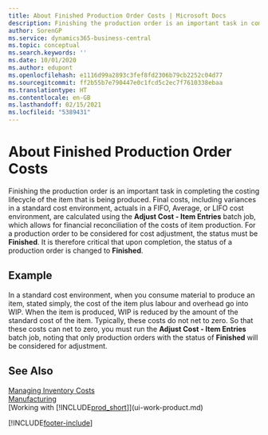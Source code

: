 ```yaml
---
title: About Finished Production Order Costs | Microsoft Docs
description: Finishing the production order is an important task in completing the costing lifecycle of the item that is being produced. Final costs, including variances in a standard cost environment, actuals in a FIFO, Average, or LIFO cost environment, are calculated using the Adjust Cost - Item Entries batch job.
author: SorenGP
ms.service: dynamics365-business-central
ms.topic: conceptual
ms.search.keywords: ''
ms.date: 10/01/2020
ms.author: edupont
ms.openlocfilehash: e1116d99a2893c3fef8fd2306b79cb2252c04d77
ms.sourcegitcommit: ff2b55b7e790447e0c1fcd5c2ec7f7610338ebaa
ms.translationtype: HT
ms.contentlocale: en-GB
ms.lasthandoff: 02/15/2021
ms.locfileid: "5389431"
---
```

# <a name="about-finished-production-order-costs"></a>About Finished Production Order Costs
Finishing the production order is an important task in completing the costing lifecycle of the item that is being produced. Final costs, including variances in a standard cost environment, actuals in a FIFO, Average, or LIFO cost environment, are calculated using the **Adjust Cost - Item Entries** batch job, which allows for financial reconciliation of the costs of item production. For a production order to be considered for cost adjustment, the status must be **Finished**. It is therefore critical that upon completion, the status of a production order is changed to **Finished**.  

## <a name="example"></a>Example  
 In a standard cost environment, when you consume material to produce an item, stated simply, the cost of the item plus labour and overhead go into WIP. When the item is produced, WIP is reduced by the amount of the standard cost of the item. Typically, these costs do not net to zero. So that these costs can net to zero, you must run the **Adjust Cost - Item Entries** batch job, noting that only production orders with the status of **Finished** will be considered for adjustment.  

## <a name="see-also"></a>See Also  
[Managing Inventory Costs](finance-manage-inventory-costs.md)  
[Manufacturing](production-manage-manufacturing.md)  
[Working with [!INCLUDE[prod_short](includes/prod_short.md)]](ui-work-product.md)


[!INCLUDE[footer-include](includes/footer-banner.md)]